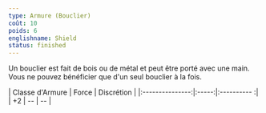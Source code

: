 ```yaml
---
type: Armure (Bouclier)
coût: 10
poids: 6
englishname: Shield
status: finished
---
```

Un bouclier est fait de bois ou de métal et peut être porté avec une main. Vous ne pouvez bénéficier que d'un seul bouclier à la fois.

| Classe d'Armure | Force | Discrétion |
|:---------------:|:-----:|:---------- :|
| +2               | --    | --           |
